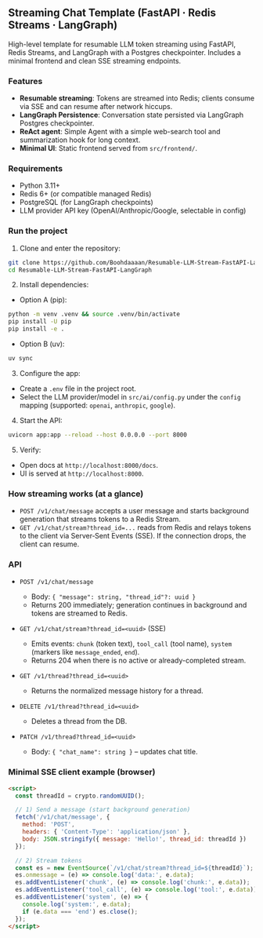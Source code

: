 ## Streaming Chat Template (FastAPI · Redis Streams · LangGraph)

High-level template for resumable LLM token streaming using FastAPI, Redis Streams, and LangGraph with a Postgres checkpointer. Includes a minimal frontend and clean SSE streaming endpoints.

### Features
- **Resumable streaming**: Tokens are streamed into Redis; clients consume via SSE and can resume after network hiccups.
- **LangGraph Persistence**: Conversation state persisted via LangGraph Postgres checkpointer.
- **ReAct agent**: Simple Agent with a simple web-search tool and summarization hook for long context.
- **Minimal UI**: Static frontend served from `src/frontend/`.

### Requirements
- Python 3.11+
- Redis 6+ (or compatible managed Redis)
- PostgreSQL (for LangGraph checkpoints)
- LLM provider API key (OpenAI/Anthropic/Google, selectable in config)

### Run the project
1. Clone and enter the repository:
```bash
git clone https://github.com/Boohdaaaan/Resumable-LLM-Stream-FastAPI-LangGraph
cd Resumable-LLM-Stream-FastAPI-LangGraph
```

2. Install dependencies:
- Option A (pip):
```bash
python -m venv .venv && source .venv/bin/activate
pip install -U pip
pip install -e .
```
- Option B (uv):
```bash
uv sync
```

3. Configure the app:
- Create a `.env` file in the project root.
- Select the LLM provider/model in `src/ai/config.py` under the `config` mapping (supported: `openai`, `anthropic`, `google`).

4. Start the API:
```bash
uvicorn app:app --reload --host 0.0.0.0 --port 8000
```

5. Verify:
- Open docs at `http://localhost:8000/docs`.
- UI is served at `http://localhost:8000`.

### How streaming works (at a glance)
- `POST /v1/chat/message` accepts a user message and starts background generation that streams tokens to a Redis Stream.
- `GET /v1/chat/stream?thread_id=...` reads from Redis and relays tokens to the client via Server‑Sent Events (SSE). If the connection drops, the client can resume.

### API
- `POST /v1/chat/message`
  - Body: `{ "message": string, "thread_id"?: uuid }`
  - Returns 200 immediately; generation continues in background and tokens are streamed to Redis.

- `GET /v1/chat/stream?thread_id=<uuid>` (SSE)
  - Emits events: `chunk` (token text), `tool_call` (tool name), `system` (markers like `message_ended`, `end`).
  - Returns 204 when there is no active or already-completed stream.

- `GET /v1/thread?thread_id=<uuid>`
  - Returns the normalized message history for a thread.

- `DELETE /v1/thread?thread_id=<uuid>`
  - Deletes a thread from the DB.

- `PATCH /v1/thread?thread_id=<uuid>`
  - Body: `{ "chat_name": string }` – updates chat title.

### Minimal SSE client example (browser)
```html
<script>
  const threadId = crypto.randomUUID();

  // 1) Send a message (start background generation)
  fetch('/v1/chat/message', {
    method: 'POST',
    headers: { 'Content-Type': 'application/json' },
    body: JSON.stringify({ message: 'Hello!', thread_id: threadId })
  });

  // 2) Stream tokens
  const es = new EventSource(`/v1/chat/stream?thread_id=${threadId}`);
  es.onmessage = (e) => console.log('data:', e.data);
  es.addEventListener('chunk', (e) => console.log('chunk:', e.data));
  es.addEventListener('tool_call', (e) => console.log('tool:', e.data));
  es.addEventListener('system', (e) => {
    console.log('system:', e.data);
    if (e.data === 'end') es.close();
  });
</script>
```
